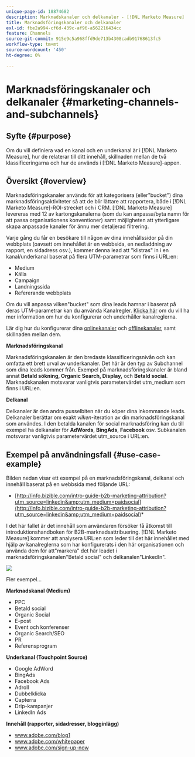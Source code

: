 ```yaml
---
unique-page-id: 18874682
description: Marknadskanaler och delkanaler - [!DNL Marketo Measure]
title: Marknadsföringskanaler och delkanaler
exl-id: fbe2a994-cf6d-439c-af96-a562216434cc
feature: Channels
source-git-commit: 915e9c5a968ffd9de713b4308cadb91768613fc5
workflow-type: tm+mt
source-wordcount: '450'
ht-degree: 0%

---
```


# Marknadsföringskanaler och delkanaler {#marketing-channels-and-subchannels}

## Syfte {#purpose}

Om du vill definiera vad en kanal och en underkanal är i [!DNL Marketo Measure], hur de relaterar till ditt innehåll, skillnaden mellan de två klassificeringarna och hur de används i [!DNL Marketo Measure]-appen.

## Översikt {#overview}

Marknadsföringskanaler används för att kategorisera (eller&quot;bucket&quot;) dina marknadsföringsaktiviteter så att de blir lättare att rapportera, både i [!DNL Marketo Measure]-ROI-strecket och i CRM. [!DNL Marketo Measure] levereras med 12 av kartongskanalerna (som du kan anpassa/byta namn för att passa organisationens konventioner) samt möjligheten att ytterligare skapa anpassade kanaler för ännu mer detaljerad filtrering.

Varje gång du får en besökare till någon av dina innehållssidor på din webbplats (oavsett om innehållet är en webbsida, en nedladdning av rapport, en sidadress osv.), kommer denna lead att &quot;klistras&quot; in i en kanal/underkanal baserat på flera UTM-parametrar som finns i URL:en:

* Medium
* Källa
* Campaign
* Landningssida
* Refererande webbplats

Om du vill anpassa vilken&quot;bucket&quot; som dina leads hamnar i baserat på deras UTM-parametrar kan du använda Kanalregler. [Klicka här](/help/channel-tracking-and-setup/online-channels/online-custom-channel-setup.md) om du vill ha mer information om hur du konfigurerar och underhåller kanalreglerna.

Lär dig hur du konfigurerar dina [onlinekanaler](/help/channel-tracking-and-setup/online-channels/online-custom-channel-setup.md) och [offlinekanaler](/help/channel-tracking-and-setup/offline-channels/offline-custom-channel-setup.md), samt skillnaden mellan dem.

**Marknadsföringskanal**

Marknadsföringskanalen är den bredaste klassificeringsnivån och kan omfatta ett brett urval av underkanaler. Det här är den typ av Subchannel som dina leads kommer från. Exempel på marknadsföringskanaler är bland annat **Betald sökning, Organic Search, Display,** och **Betald social**. Marknadskanalen motsvarar vanligtvis parametervärdet utm_medium som finns i URL:en.

**Delkanal**

Delkanaler är den andra pusselbiten när du köper dina inkommande leads. Delkanaler berättar om exakt _vilken_-iteration av din marknadsföringskanal som användes. I den betalda kanalen för social marknadsföring kan du till exempel ha delkanaler för **AdWords**, **BingAds**, **Facebook** osv. Subkanalen motsvarar vanligtvis parametervärdet utm_source i URL:en.

## Exempel på användningsfall {#use-case-example}

Bilden nedan visar ett exempel på en marknadsföringskanal, delkanal och innehåll baserat på en webbsida med följande URL:

* [http://info.bizible.com/intro-guide-b2b-marketing-attribution?utm_source=linkedin&amp;utm_medium=paidsocial](http://info.bizible.com/intro-guide-b2b-marketing-attribution?utm_source=linkedin&amp;utm_medium=paidsocial)*

I det här fallet är det innehåll som användaren försöker få åtkomst till introduktionshandboken för B2B-marknadsattribuering. [!DNL Marketo Measure] kommer att analysera URL:en som leder till det här innehållet med hjälp av kanalreglerna som har konfigurerats i den här organisationen och använda dem för att&quot;markera&quot; det här leadet i marknadsföringskanalen&quot;Betald social&quot; och delkanalen&quot;LinkedIn&quot;.

![](assets/1.jpg)

Fler exempel...

**Marknadskanal (Medium)**

* PPC
* Betald social
* Organic Social
* E-post
* Event och konferenser
* Organic Search/SEO
* PR
* Referensprogram

**Underkanal (Touchpoint Source)**

* Google AdWord
* BingAds
* Facebook Ads
* Adroll
* Dubbelklicka
* Capterra
* Drip-kampanjer
* LinkedIn Ads

**Innehåll (rapporter, sidadresser, blogginlägg)**

* www.adobe.com/blog1
* www.adobe.com/whitepaper
* www.adobe.com/sign-up-now
